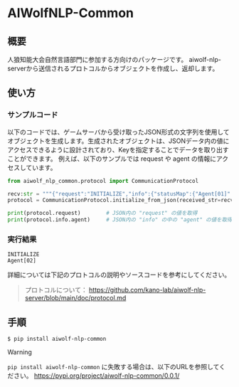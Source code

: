 # AIWolfNLP-Common

## 概要
人狼知能大会自然言語部門に参加する方向けのパッケージです。
aiwolf-nlp-serverから送信されるプロトコルからオブジェクトを作成し、返却します。

## 使い方

### サンプルコード
以下のコードでは、ゲームサーバから受け取ったJSON形式の文字列を使用してオブジェクトを生成します。生成されたオブジェクトは、JSONデータ内の値にアクセスできるように設計されており、Keyを指定することでデータを取り出すことができます。
例えば、以下のサンプルでは request や agent の情報にアクセスしています。

```python
from aiwolf_nlp_common.protocol import CommunicationProtocol

recv:str = """{"request":"INITIALIZE","info":{"statusMap":{"Agent[01]":"ALIVE","Agent[02]":"ALIVE","Agent[03]":"ALIVE","Agent[04]":"ALIVE","Agent[05]":"ALIVE"},"roleMap":{"Agent[02]":"SEER"},"remainTalkMap":{},"remainWhisperMap":{},"day":0,"agent":"Agent[02]"},"setting":{"roleNumMap":{"BODYGUARD":0,"MEDIUM":0,"POSSESSED":0,"SEER":1,"VILLAGER":3,"WEREWOLF":1},"maxTalk":3,"maxTalkTurn":15,"maxWhisper":3,"maxWhisperTurn":15,"maxSkip":3,"isEnableNoAttack":true,"isVoteVisible":false,"isTalkOnFirstDay":true,"responseTimeout":90000,"actionTimeout":60000,"maxRevote":1,"maxAttackRevote":1}}"""
protocol = CommunicationProtocol.initialize_from_json(received_str=recv)

print(protocol.request)        # JSON内の "request" の値を取得
print(protocol.info.agent)     # JSON内の "info" の中の "agent" の値を取得
```

### 実行結果
```
INITIALIZE
Agent[02]
```

詳細については下記のプロトコルの説明やソースコードを参考にしてください。
> プロトコルについて： https://github.com/kano-lab/aiwolf-nlp-server/blob/main/doc/protocol.md

## 手順
```
$ pip install aiwolf-nlp-common
```

> [!WARNING]
> `pip install aiwolf-nlp-common` に失敗する場合は、以下のURLを参照してください。
> https://pypi.org/project/aiwolf-nlp-common/0.0.1/